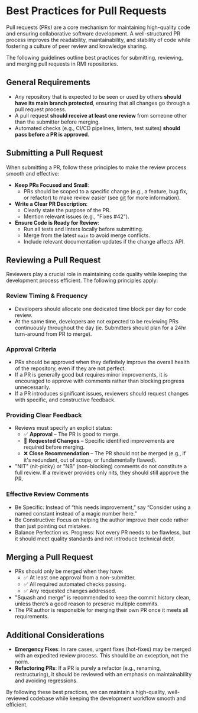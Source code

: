 # Best Practices for Pull Requests

Pull requests (PRs) are a core mechanism for maintaining high-quality code and ensuring collaborative software development. A well-structured PR process improves the readability, maintainability, and stability of code while fostering a culture of peer review and knowledge sharing.

The following guidelines outline best practices for submitting, reviewing, and merging pull requests in RMI repositories.

## General Requirements
- Any repository that is expected to be seen or used by others **should have its main branch protected**, ensuring that all changes go through a pull request process.
- A pull request **should receive at least one review** from someone other than the submitter before merging.
- Automated checks (e.g., CI/CD pipelines, linters, test suites) **should pass before a PR is approved**.

## Submitting a Pull Request
When submitting a PR, follow these principles to make the review process smooth and effective:
- **Keep PRs Focused and Small**:
  - PRs should be scoped to a specific change (e.g., a feature, bug fix, or refactor) to make review easier (see [git](git.md) for more information).
- **Write a Clear PR Description**:
  - Clearly state the purpose of the PR.
  - Mention relevant issues (e.g., "Fixes #42").
- **Ensure Code is Ready for Review**:
  - Run all tests and linters locally before submitting.
  - Merge from the latest `main` to avoid merge conflicts.
  - Include relevant documentation updates if the change affects API.

## Reviewing a Pull Request
Reviewers play a crucial role in maintaining code quality while keeping the development process efficient. The following principles apply:

### Review Timing & Frequency
- Developers should allocate one dedicated time block per day for code review.
- At the same time, developers are not expected to be reviewing PRs continuously throughout the day (ie. Submitters should plan for a 24hr turn-around from PR to merge).

### Approval Criteria
- PRs should be approved when they definitely improve the overall health of the repository, even if they are not perfect.
- If a PR is generally good but requires minor improvements, it is encouraged to approve with comments rather than blocking progress unnecessarily.
- If a PR introduces significant issues, reviewers should request changes with specific, and constructive feedback.

### Providing Clear Feedback
- Reviews must specify an explicit status:
  - ✅ **Approval** – The PR is good to merge.
  - 🔄 **Requested Changes** – Specific identified improvements are required before merging.
  - ❌ **Close Recommendation** – The PR should not be merged (e.g., if it's redundant, out of scope, or fundamentally flawed).
- "NIT" (nit-picky) or "NB" (non-blocking) comments do not constitute a full review. If a reviewer provides only nits, they should still approve the PR.

### Effective Review Comments
- Be Specific: Instead of “this needs improvement,” say “Consider using a named constant instead of a magic number here.”
- Be Constructive: Focus on helping the author improve their code rather than just pointing out mistakes.
- Balance Perfection vs. Progress: Not every PR needs to be flawless, but it should meet quality standards and not introduce technical debt.

## Merging a Pull Request
- PRs should only be merged when they have:
  - ✅ At least one approval from a non-submitter.
  - ✅ All required automated checks passing.
  - ✅ Any requested changes addressed.
- "Squash and merge" is recommended to keep the commit history clean, unless there’s a good reason to preserve multiple commits.
- The PR author is responsible for merging their own PR once it meets all requirements.

## Additional Considerations
- **Emergency Fixes**: In rare cases, urgent fixes (hot-fixes) may be merged with an expedited review process. This should be an exception, not the norm.
- **Refactoring PRs**: If a PR is purely a refactor (e.g., renaming, restructuring), it should be reviewed with an emphasis on maintainability and avoiding regressions.

By following these best practices, we can maintain a high-quality, well-reviewed codebase while keeping the development workflow smooth and efficient.
